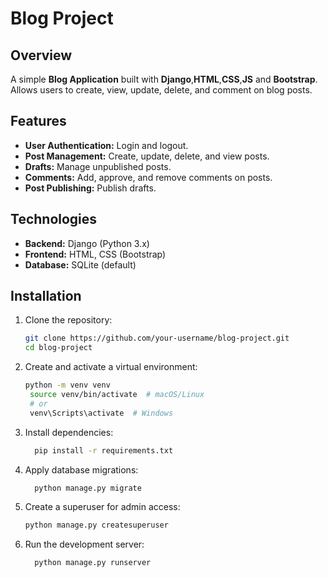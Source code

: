 # Blog Project

## Overview

A simple **Blog Application** built with **Django**,**HTML**,**CSS**,**JS** and **Bootstrap**. Allows users to create, view, update, delete, and comment on blog posts.

## Features

- **User Authentication:** Login and logout.
- **Post Management:** Create, update, delete, and view posts.
- **Drafts:** Manage unpublished posts.
- **Comments:** Add, approve, and remove comments on posts.
- **Post Publishing:** Publish drafts.

## Technologies

- **Backend:** Django (Python 3.x)
- **Frontend:** HTML, CSS (Bootstrap)
- **Database:** SQLite (default)

## Installation

1. Clone the repository:
   ```bash
   git clone https://github.com/your-username/blog-project.git
   cd blog-project
2. Create and activate a virtual environment:
   ```bash
   python -m venv venv
    source venv/bin/activate  # macOS/Linux
    # or
    venv\Scripts\activate  # Windows

3. Install dependencies:
   ```bash
     pip install -r requirements.txt

4. Apply database migrations:
   ```bash
     python manage.py migrate

5. Create a superuser for admin access:
     ```bash
     python manage.py createsuperuser

6. Run the development server:
   ```bash
     python manage.py runserver

   
